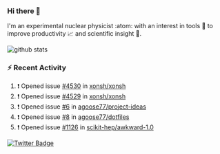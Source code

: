### Hi there 👋 

I'm an experimental nuclear physicist :atom: with an interest in tools :wrench: to improve productivity :chart_with_upwards_trend: and scientific insight :telescope:.

![github stats](https://github-readme-stats.vercel.app/api?username=agoose77&show_icons=true&hide_rank=true&hide_title=true&bg_color=30,e76445,904e95&text_color=efe3ec&icon_color=efe3ec)
<!--
**agoose77/agoose77** is a ✨ _special_ ✨ repository because its `README.md` (this file) appears on your GitHub profile.

Here are some ideas to get you started:

- 🔭 I’m currently working on ...
- 🌱 I’m currently learning ...
- 👯 I’m looking to collaborate on ...
- 🤔 I’m looking for help with ...
- 💬 Ask me about ...
- 📫 How to reach me: ...
- 😄 Pronouns: ...
- ⚡ Fun fact: ...
-->

### :zap: Recent Activity
<!--START_SECTION:activity-->
1. ❗️ Opened issue [#4530](https://github.com/xonsh/xonsh/issues/4530) in [xonsh/xonsh](https://github.com/xonsh/xonsh)
2. ❗️ Opened issue [#4529](https://github.com/xonsh/xonsh/issues/4529) in [xonsh/xonsh](https://github.com/xonsh/xonsh)
3. ❗️ Opened issue [#6](https://github.com/agoose77/project-ideas/issues/6) in [agoose77/project-ideas](https://github.com/agoose77/project-ideas)
4. ❗️ Opened issue [#8](https://github.com/agoose77/dotfiles/issues/8) in [agoose77/dotfiles](https://github.com/agoose77/dotfiles)
5. ❗️ Opened issue [#1126](https://github.com/scikit-hep/awkward-1.0/issues/1126) in [scikit-hep/awkward-1.0](https://github.com/scikit-hep/awkward-1.0)
<!--END_SECTION:activity-->


[![Twitter Badge](https://img.shields.io/twitter/follow/agoose77?style=flat-square&logo=Twitter&logoColor=white&color=cornflowerblue)](https://twitter.com/agoose77)
